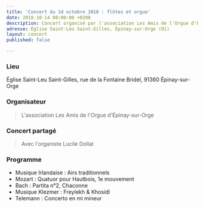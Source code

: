 ```yaml
---
title: 'Concert du 14 octobre 2018 : flûtes et orgue'
date: 2018-10-14 00:00:00 +0200
description: Concert organisé par l'association Les Amis de l'Orgue d'Épinay-sur-Orge
adresse: Église Saint-Leu Saint-Gilles, Épinay-sur-Orge (91)
layout: concert
published: false

---
```

### Lieu

Église Saint-Leu Saint-Gilles, rue de la Fontaine Bridel, 91360 Épinay-sur-Orge

### Organisateur

> L'association Les Amis de l'Orgue d'Épinay-sur-Orge

### Concert partagé

> Avec l'organiste Lucile Dollat

### Programme

* Musique Irlandaise : Airs traditionnels
* Mozart : Quatuor pour Hautbois, 1e mouvement
* Bach : Partita n°2, Chaconne
* Musique Klezmer : Freylekh & Khosidl
* Telemann : Concerto en mi mineur